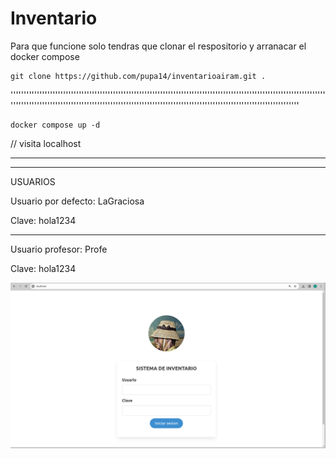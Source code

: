 # Inventario   
Para que funcione solo tendras que clonar el respositorio y arranacar el docker compose

    git clone https://github.com/pupa14/inventarioairam.git .

''''''''''''''''''''''''''''''''''''''''''''''''''''''''''''''''''''''''''''''''''''''''''''''''''''''''''''''''''''''''''''''''''''''''''''''''''''''''''''''''''''''''''''''''''''''''''''''''''''''''''''''''''''''''''''''''''''''

    docker compose up -d
    
// visita localhost 

<hr>
<hr>    
    
USUARIOS

Usuario por defecto: LaGraciosa

Clave: hola1234

<hr>

Usuario profesor: Profe

Clave: hola1234

<img src="./www/img/inicio.png" alt="">